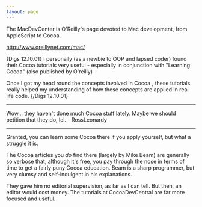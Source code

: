 ```yaml
---
layout: page
---
```




The MacDevCenter is O'Reilly's page devoted to Mac development, from AppleScript to Cocoa.

http://www.oreillynet.com/mac/

{Digs 12.10.01}
I personally (as a newbie to OOP and lapsed coder) found their Cocoa tutorials very useful - especially in conjunction with "Learning Cocoa" (also published by O'reilly)

Once I got my head round the concepts involved in Cocoa , these tutorials really helped my understanding of how these concepts are applied in real life code.
{/Digs 12.10.01}

----
Wow... they haven't done much Cocoa stuff lately. Maybe we should petition that they do, lol. - RossLeonardy

----

Granted, you can learn some Cocoa there if you apply yourself, but what a struggle it is.

The Cocoa articles you *do* find there (largely by Mike Beam)  are generally so verbose that, although it's free, you pay through the nose in terms of time to get a fairly puny Cocoa education. Beam is a sharp programmer, but very clumsy and self-indulgent in his explanations.

They gave him no editorial supervision, as far as I can tell. But then, an editor would cost money. The tutorials at CocoaDevCentral are far more focused and useful.
